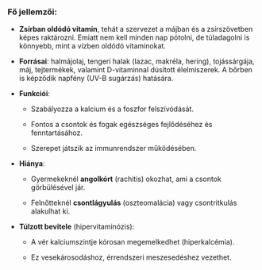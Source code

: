 ### Fő jellemzői:

- **Zsírban oldódó vitamin**, tehát a szervezet a májban és a zsírszövetben képes raktározni. Emiatt nem kell minden nap pótolni, de túladagolni is könnyebb, mint a vízben oldódó vitaminokat.
    
- **Forrásai**: halmájolaj, tengeri halak (lazac, makréla, hering), tojássárgája, máj, tejtermékek, valamint D-vitaminnal dúsított élelmiszerek. A bőrben is képződik napfény (UV-B sugárzás) hatására.
    
- **Funkciói**:
    
    - Szabályozza a kalcium és a foszfor felszívódását.
        
    - Fontos a csontok és fogak egészséges fejlődéséhez és fenntartásához.
        
    - Szerepet játszik az immunrendszer működésében.
        
- **Hiánya**:
    
    - Gyermekeknél **angolkórt** (rachitis) okozhat, ami a csontok görbülésével jár.
        
    - Felnőtteknél **csontlágyulás** (oszteomalácia) vagy csontritkulás alakulhat ki.
        
- **Túlzott bevitele** (hipervitaminózis):
    
    - A vér kalciumszintje kórosan megemelkedhet (hiperkalcémia).
        
    - Ez vesekárosodáshoz, érrendszeri meszesedéshez vezethet.